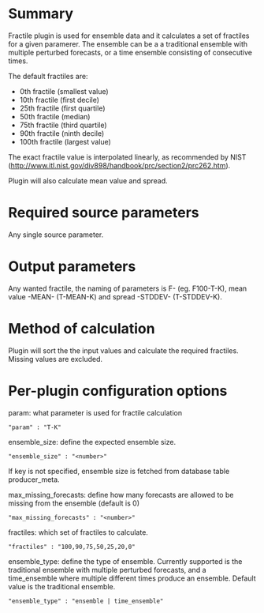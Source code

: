 # Summary

Fractile plugin is used for ensemble data and it calculates a set of fractiles for a given paramerer. The ensemble can be a a traditional ensemble with multiple perturbed forecasts, or a time ensemble consisting of consecutive times.

The default fractiles are:

* 0th fractile (smallest value)
* 10th fractile (first decile)
* 25th fractile (first quartile)
* 50th fractile (median)
* 75th fractile (third quartile)
* 90th fractile (ninth decile)
* 100th fractile (largest value)

The exact fractile value is interpolated linearly, as recommended by NIST (http://www.itl.nist.gov/div898/handbook/prc/section2/prc262.htm).

Plugin will also calculate mean value and spread.

# Required source parameters

Any single source parameter.

# Output parameters

Any wanted fractile, the naming of parameters is F<fractile>-<paramname> (eg. F100-T-K), mean value <param>-MEAN-<unit> (T-MEAN-K) and spread <param>-STDDEV-<unit> (T-STDDEV-K).

# Method of calculation

Plugin will sort the the input values and calculate the required fractiles. Missing values are excluded.

# Per-plugin configuration options

param: what parameter is used for fractile calculation

    "param" : "T-K"

ensemble_size: define the expected ensemble size.

    "ensemble_size" : "<number>"

If key is not specified, ensemble size is fetched from database table producer_meta.

max_missing_forecasts: define how many forecasts are allowed to be missing from the ensemble (default is 0)

    "max_missing_forecasts" : "<number>"

fractiles: which set of fractiles to calculate.

    "fractiles" : "100,90,75,50,25,20,0"

ensemble_type: define the type of ensemble. Currently supported is the traditional ensemble with multiple perturbed forecasts, and a time_ensemble where multiple different times produce an ensemble. Default value is the traditional ensemble.

    "ensemble_type" : "ensemble | time_ensemble"
